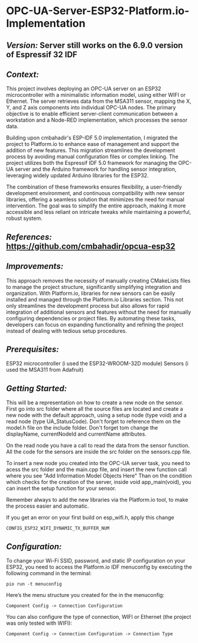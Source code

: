 # OPC-UA-Server-ESP32-Platform.io-Implementation

## *Version:* Server still works on the 6.9.0 version of Espressif 32 IDF

## *Context:*
This project involves deploying an OPC-UA server on an ESP32 microcontroller with a minimalistic information model, using either WIFI or Ethernet. The server retrieves data from the MSA311 sensor, mapping the X, Y, and Z axis components into individual OPC-UA nodes. The primary objective is to enable efficient server-client communication between a workstation and a Node-RED implementation, which processes the sensor data.

Building upon cmbahadir's ESP-IDF 5.0 implementation, I migrated the project to Platform.io to enhance ease of management and support the addition of new features. This migration streamlines the development process by avoiding manual configuration files or complex linking. The project utilizes both the Espressif IDF 5.0 framework for managing the OPC-UA server and the Arduino framework for handling sensor integration, leveraging widely updated Arduino libraries for the ESP32.

The combination of these frameworks ensures flexibility, a user-friendly development environment, and continuous compatibility with new sensor libraries, offering a seamless solution that minimizes the need for manual intervention. The goal was to simplify the entire approach, making it more accessible and less reliant on intricate tweaks while maintaining a powerful, robust system.

## *References:* https://github.com/cmbahadir/opcua-esp32

## *Improvements:*
This approach removes the necessity of manually creating CMakeLists files to manage the project structure, significantly simplifying integration and organization. With Platform.io, libraries for new sensors can be easily installed and managed through the Platform.io Libraries section. This not only streamlines the development process but also allows for rapid integration of additional sensors and features without the need for manually configuring dependencies or project files. By automating these tasks, developers can focus on expanding functionality and refining the project instead of dealing with tedious setup procedures.

## *Prerequisites:*
ESP32 microcontroller (i used the ESP32-WROOM-32D module)
Sensors (i used the MSA311 from Adafruit)

## *Getting Started:*
This will be a representation on how to create a new node on the sensor.
First go into src folder where all the source files are located and create a new node with the default approach, using a setup node (type void) and a read node (type UA_StatusCode).
Don't forget to reference them on the model.h file on the include folder. Don't forget tom change the displayName, currentNodeId and currentName attributes.

On the read node you have a call to read the data from the sensor function. 
All the code for the sensors are inside the src folder on the sensors.cpp file.

To insert a new node you created into the OPC-UA server task, you need to acess the src folder and the main.cpp file, and insert the new function call where you see "Add Information Model Objects Here"
Than on the condition which checks for the creation of the server, inside void app_main(void), 
you can insert the setup function for your sensor.

Remember always to add the new libraries via the Platform.io tool, to make the process easier and automatic.

If you get an error on your first build on esp_wifi.h, apply this change 

```
CONFIG_ESP32_WIFI_DYNAMIC_TX_BUFFER_NUM 
```

## *Configuration:*
To change your Wi-Fi SSID, password, and static IP configuration on your ESP32, you need to access the Platform.io IDF menuconfig by executing the following command in the terminal:

```
pio run -t menuconfig
```

Here’s the menu structure you created for the in the menuconfig:

```
Component Config -> Connection Configuration
```

You can also configure the type of connection, WIFI or Ethernet (the project was only tested with WIFI):

```
Component Config -> Connection Configuration -> Connection Type
```


